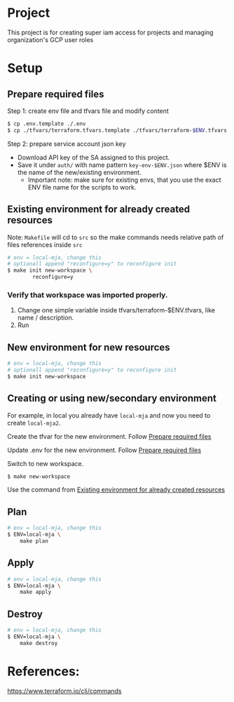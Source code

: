 # Project

This project is for creating super iam access for projects and managing organization's GCP user roles

# Setup

## Prepare required files

Step 1: create env file and tfvars file and modify content

```sh
$ cp .env.template ./.env
$ cp ./tfvars/terraform.tfvars.template ./tfvars/terraform-$ENV.tfvars
```

Step 2: prepare service account json key

- Download API key of the SA assigned to this project.
- Save it under `auth/` with name pattern `key-env-$ENV.json` where $ENV is the name of the new/existing environment.
  - Important note: make sure for existing envs, that you use the exact ENV file name for the scripts to work.

## Existing environment for already created resources

Note: `Makefile` will cd to `src` so the make commands needs relative path of files references inside `src`

```sh
# env = local-mja, change this
# optionall append "reconfigure=y" to reconfigure init
$ make init new-workspace \
        reconfigure=y
```

### Verify that workspace was imported properly.

1. Change one simple variable inside tfvars/terraform-$ENV.tfvars, like name / description.
1. Run

## New environment for new resources

```sh
# env = local-mja, change this
# optionall append "reconfigure=y" to reconfigure init
$ make init new-workspace
```

## Creating or using new/secondary environment

For example, in local you already have `local-mja` and now you need to create `local-mja2`.

Create the tfvar for the new environment. Follow [Prepare required files](#prepare-required-files)

Update .env for the new environment. Follow [Prepare required files](#prepare-required-files)

Switch to new workspace.

```sh
$ make new-workspace
```

Use the command from [Existing environment for already created resources](existing-environment-for-already-created-resources)

## Plan

```sh
# env = local-mja, change this
$ ENV=local-mja \
    make plan
```

## Apply

```sh
# env = local-mja, change this
$ ENV=local-mja \
    make apply
```

## Destroy

```sh
# env = local-mja, change this
$ ENV=local-mja \
    make destroy
```

# References:

https://www.terraform.io/cli/commands
